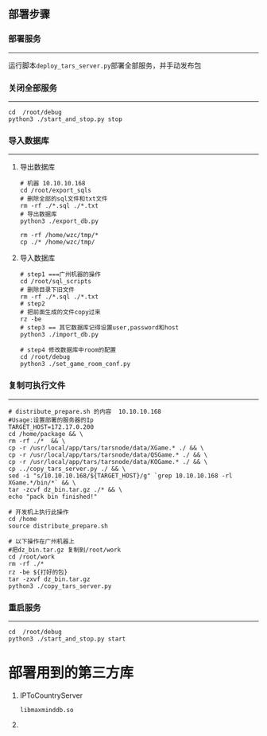 ## 部署步骤



### 部署服务

***

运行脚本`deploy_tars_server.py`部署全部服务，并手动发布包



### 关闭全部服务

***

```shell
cd	/root/debug
python3 ./start_and_stop.py stop
```



### 导入数据库

***
1. 导出数据库

   ```shell
   # 机器 10.10.10.168
   cd /root/export_sqls
   # 删除全部的sql文件和txt文件
   rm -rf ./*.sql ./*.txt
   # 导出数据库
   python3 ./export_db.py
   
   rm -rf /home/wzc/tmp/*
   cp ./* /home/wzc/tmp/
   ```

2. 导入数据库

   ```shell
   # step1 ===广州机器的操作
   cd /root/sql_scripts
   # 删除目录下旧文件
   rm -rf ./*.sql ./*.txt
   # step2 
   # 把前面生成的文件copy过来
   rz -be 
   # step3 == 其它数据库记得设置user,password和host
   python3 ./import_db.py
   
   # step4 修改数据库中room的配置
   cd /root/debug
   python3 ./set_game_room_conf.py
   ```



### 复制可执行文件

***

```shell
# distribute_prepare.sh 的内容  10.10.10.168
#Usage:设置部署的服务器的Ip
TARGET_HOST=172.17.0.200
cd /home/package && \
rm -rf ./*  && \
cp -r /usr/local/app/tars/tarsnode/data/XGame.* ./ && \
cp -r /usr/local/app/tars/tarsnode/data/QSGame.* ./ && \
cp -r /usr/local/app/tars/tarsnode/data/KOGame.* ./ && \
cp ../copy_tars_server.py ./ && \
sed -i "s/10.10.10.168/${TARGET_HOST}/g" `grep 10.10.10.168 -rl XGame.*/bin/*` && \
tar -zcvf dz_bin.tar.gz ./* && \
echo "pack bin finished!"
```


```shell
# 开发机上执行此操作
cd /home
source distribute_prepare.sh

# 以下操作在广州机器上
#把dz_bin.tar.gz 复制到/root/work
cd /root/work
rm -rf ./*
rz -be ${打好的包}
tar -zxvf dz_bin.tar.gz
python3 ./copy_tars_server.py
```



### 重启服务

***

```shell
cd	/root/debug
python3 ./start_and_stop.py start
```





# 部署用到的第三方库

1. IPToCountryServer

   ```shell
   libmaxminddb.so
   ```

2. 


